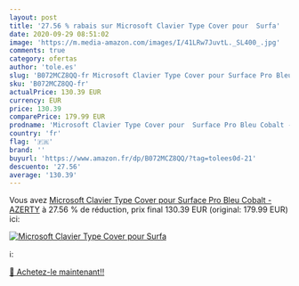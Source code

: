 ```yaml
---
layout: post
title: '27.56 % rabais sur Microsoft Clavier Type Cover pour  Surfa'
date: 2020-09-29 08:51:02
image: 'https://m.media-amazon.com/images/I/41LRw7JuvtL._SL400_.jpg'
comments: true
category: ofertas
author: 'tole.es'
slug: 'B072MCZ8QQ-fr Microsoft Clavier Type Cover pour Surface Pro Bleu Cobalt...'
sku: 'B072MCZ8QQ-fr'
actualPrice: 130.39 EUR
currency: EUR
price: 130.39
comparePrice: 179.99 EUR
prodname: 'Microsoft Clavier Type Cover pour  Surface Pro Bleu Cobalt - AZERTY'
country: 'fr'
flag: '🇫🇷'
brand: ''
buyurl: 'https://www.amazon.fr/dp/B072MCZ8QQ/?tag=tolees0d-21'
descuento: '27.56'
average: '130.39'
---
```


Vous avez [Microsoft Clavier Type Cover pour  Surface Pro Bleu Cobalt - AZERTY](https://www.amazon.fr/dp/B072MCZ8QQ/?tag=tolees0d-21)  à  27.56 % de réduction, prix final  130.39 EUR (original: 179.99 EUR) ici:

[![Microsoft Clavier Type Cover pour  Surfa](https://m.media-amazon.com/images/I/41LRw7JuvtL._SL400_.jpg)](https://www.amazon.fr/dp/B072MCZ8QQ/?tag=tolees0d-21)

ℹ️:


[🛒 Achetez-le maintenant!!](https://www.amazon.fr/dp/B072MCZ8QQ/?tag=tolees0d-21)

